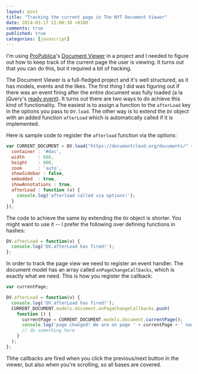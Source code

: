 ```yaml
---
layout: post
title: "Tracking the current page in The NYT Document Viewer"
date: 2014-03-17 12:00:38 +0100
comments: true
published: true
categories: [javascript]
---
```

I'm using [ProPublica](http://www.propublica.org/)'s [Document Viewer](https://github.com/documentcloud/document-viewer) in a project and I needed to figure out how to keep track of the current page the user is viewing. It turns out that you can do this, but it required a bit of hacking.

<!-- more -->

The Document Viewer is a full-fledged project and it's well structured, as it has models, events and the likes. The first thing I did was figuring out if there was an event firing after the entire document was fully loaded (a la jQuery's [ready event](http://api.jquery.com/ready/)). It turns out there are two ways to do achieve this kind of functionality. The easiest is to assign a function to the `afterLoad` key in the options you pass to `DV.load`. The other way is to extend the `DV` object with an added function `afterLoad` which is automatically called if it is implemented. 

Here is sample code to register the `afterload` function via the options:

``` javascript
var CURRENT_DOCUMENT = DV.load("https://documentcloud.org/documents/" + dc_slug + ".js", {
  container : '#doc',
  width     : 660,
  height    : 900,
  zoom      : 'auto',
  showSidebar : false,
  embedded  : true,
  showAnnotations : true,
  afterLoad : function (v) {
    console.log('afterload called via options!');
  }
});
```

The code to achieve the same by extending the `DV` object is shorter. You might want to use it -- I prefer the following over defining functions in hashes:

``` javascript
DV.afterLoad = function(v) {
  console.log('DV.afterLoad has fired!');
};
```

In order to track the page view we need to register an event handler. The document model has an array called `onPageChangeCallbacks`, which is exactly what we need. This is how you register the callback:

``` javascript
var currentPage;

DV.afterLoad = function(v) {
  console.log('DV.afterLoad has fired!');
  CURRENT_DOCUMENT.models.document.onPageChangeCallbacks.push(
    function () {
      currentPage = CURRENT_DOCUMENT.models.document.currentPage();
      console.log('page changed! We are on page ' + currentPage + ' now');
      // do something here
    }
  );
};
```

Thhe callbacks are fired when you click the previous/next button in the viewer, but also when you're scrolling, so all bases are covered.